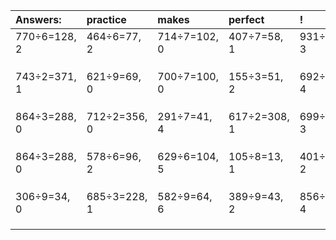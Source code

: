 | Answers: | practice | makes | perfect | ! |
| :--- | :--- | :--- | :--- | :--- |
| 770÷6=128, 2 | 464÷6=77, 2 | 714÷7=102, 0 | 407÷7=58, 1 | 931÷8=116, 3 | 
|   |   |   |   |   | 
|   |   |   |   |   | 
|   |   |   |   |   | 
| 743÷2=371, 1 | 621÷9=69, 0 | 700÷7=100, 0 | 155÷3=51, 2 | 692÷8=86, 4 | 
|   |   |   |   |   | 
|   |   |   |   |   | 
|   |   |   |   |   | 
| 864÷3=288, 0 | 712÷2=356, 0 | 291÷7=41, 4 | 617÷2=308, 1 | 699÷8=87, 3 | 
|   |   |   |   |   | 
|   |   |   |   |   | 
|   |   |   |   |   | 
| 864÷3=288, 0 | 578÷6=96, 2 | 629÷6=104, 5 | 105÷8=13, 1 | 401÷7=57, 2 | 
|   |   |   |   |   | 
|   |   |   |   |   | 
|   |   |   |   |   | 
| 306÷9=34, 0 | 685÷3=228, 1 | 582÷9=64, 6 | 389÷9=43, 2 | 856÷6=142, 4 | 
|   |   |   |   |   | 
|   |   |   |   |   | 
|   |   |   |   |   | 
